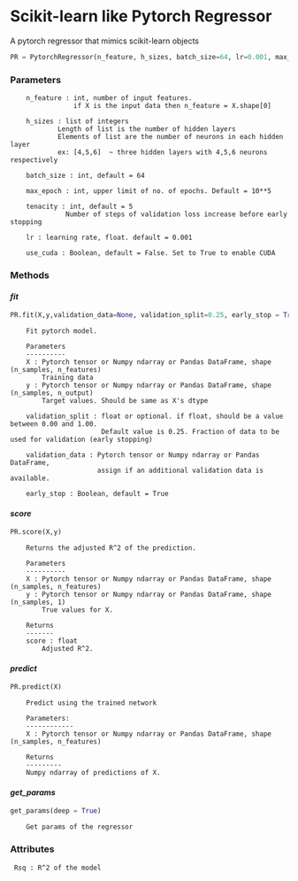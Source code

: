 # Scikit-learn like Pytorch Regressor


A pytorch regressor that mimics scikit-learn objects 


```python 
PR = PytorchRegressor(n_feature, h_sizes, batch_size=64, lr=0.001, max_epoch = 1e5, tenacity = 5, use_cuda = False)
 ```
### Parameters

        n_feature : int, number of input features.
                    if X is the input data then n_feature = X.shape[0]

        h_sizes : list of integers
                Length of list is the number of hidden layers
                Elements of list are the number of neurons in each hidden layer
                ex: [4,5,6]  ~ three hidden layers with 4,5,6 neurons respectively 

        batch_size : int, default = 64

        max_epoch : int, upper limit of no. of epochs. Default = 10**5

        tenacity : int, default = 5 
                  Number of steps of validation loss increase before early stopping 

        lr : learning rate, float. default = 0.001

        use_cuda : Boolean, default = False. Set to True to enable CUDA


### Methods

#### _fit_

```python 
PR.fit(X,y,validation_data=None, validation_split=0.25, early_stop = True)
 ```
    	  
        Fit pytorch model.
        
        Parameters
        ----------
        X : Pytorch tensor or Numpy ndarray or Pandas DataFrame, shape (n_samples, n_features)
            Training data
        y : Pytorch tensor or Numpy ndarray or Pandas DataFrame, shape (n_samples, n_output)
            Target values. Should be same as X's dtype 

        validation_split : float or optional. if float, should be a value between 0.00 and 1.00.
                           Default value is 0.25. Fraction of data to be used for validation (early stopping)

        validation_data : Pytorch tensor or Numpy ndarray or Pandas DataFrame, 
                          assign if an additional validation data is available.

        early_stop : Boolean, default = True 



#### _score_

```python 
PR.score(X,y) 
```
        
        Returns the adjusted R^2 of the prediction.
        
        Parameters
        ----------
        X : Pytorch tensor or Numpy ndarray or Pandas DataFrame, shape (n_samples, n_features)
        y : Pytorch tensor or Numpy ndarray or Pandas DataFrame, shape (n_samples, 1)
            True values for X.

        Returns
        -------
        score : float
            Adjusted R^2.
    

#### _predict_ 


```python 
PR.predict(X)
```
        
        Predict using the trained network
        
        Parameters: 
        ------------
        X : Pytorch tensor or Numpy ndarray or Pandas DataFrame, shape (n_samples, n_features)
            
        Returns
        ---------
        Numpy ndarray of predictions of X.


#### _get_params_
      
```python
get_params(deep = True)
```     
        Get params of the regressor
        



### Attributes
     Rsq : R^2 of the model
     





